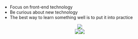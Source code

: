 - Focus on front-end technology
- Be curious about new technology
- The best way to learn something well is to put it into practice
<div align="center"><img src="https://github-readme-stats.vercel.app/api?username=NeserCode&show_icons=true&theme=codeSTACKr" /></div>
<div align="center"><img src="https://github-readme-stats.vercel.app/api?username=NeserCode&show_icons=true&theme=codeSTACKr" /><img src="https://github-readme-stats.vercel.app/api/top-langs/?username=NeserCode&layout=compact&theme=codeSTACKr" /></div>
